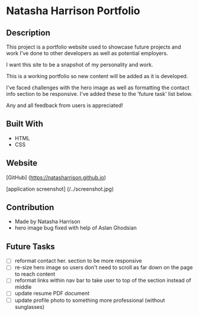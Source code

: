 # Natasha Harrison Portfolio

## Description

This project is a portfolio website used to showcase future projects and work I've done to other developers as well as potential employers.

I want this site to be a snapshot of my personality and work.

This is a working portfolio so new content will be added as it is developed.

I've faced challenges with the hero image as well as formatting the contact info section to be responsive. I've added these to the 'future task' list below.

Any and all feedback from users is appreciated!

## Built With

- HTML
- CSS

## Website

[GitHub] (https://natasharrison.github.io)

[application screenshot] (/../screenshot.jpg)

## Contribution

- Made by Natasha Harrison
- hero image bug fixed with help of Aslan Ghodsian

## Future Tasks

- [ ] reformat contact her. section to be more responsive
- [ ] re-size hero image so users don't need to scroll as far down on the page to reach content
- [ ] reformat links within nav bar to take user to top of the section instead of middle
- [ ] update resume PDF document
- [ ] update profile photo to something more professional (without sunglasses)
